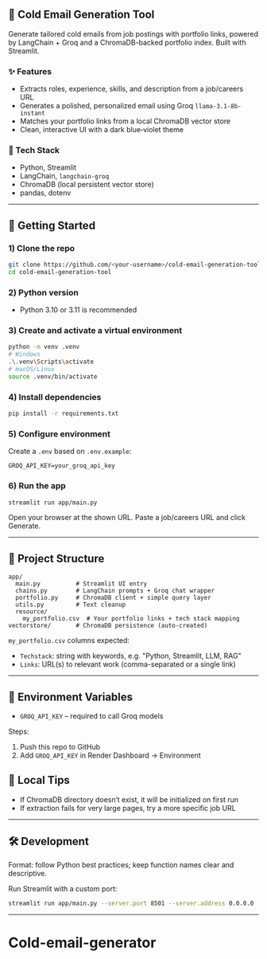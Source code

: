 ## 📧 Cold Email Generation Tool

Generate tailored cold emails from job postings with portfolio links, powered by LangChain + Groq and a ChromaDB-backed portfolio index. Built with Streamlit.

### ✨ Features
- Extracts roles, experience, skills, and description from a job/careers URL
- Generates a polished, personalized email using Groq `llama-3.1-8b-instant`
- Matches your portfolio links from a local ChromaDB vector store
- Clean, interactive UI with a dark blue‑violet theme

### 🧰 Tech Stack
- Python, Streamlit
- LangChain, `langchain-groq`
- ChromaDB (local persistent vector store)
- pandas, dotenv

---

## 🚀 Getting Started

### 1) Clone the repo
```bash
git clone https://github.com/<your-username>/cold-email-generation-tool.git
cd cold-email-generation-tool
```

### 2) Python version
- Python 3.10 or 3.11 is recommended

### 3) Create and activate a virtual environment
```bash
python -m venv .venv
# Windows
.\.venv\Scripts\activate
# macOS/Linux
source .venv/bin/activate
```

### 4) Install dependencies
```bash
pip install -r requirements.txt
```

### 5) Configure environment
Create a `.env` based on `.env.example`:
```
GROQ_API_KEY=your_groq_api_key
```

### 6) Run the app
```bash
streamlit run app/main.py
```

Open your browser at the shown URL. Paste a job/careers URL and click Generate.

---

## 📁 Project Structure
```
app/
  main.py          # Streamlit UI entry
  chains.py        # LangChain prompts + Groq chat wrapper
  portfolio.py     # ChromaDB client + simple query layer
  utils.py         # Text cleanup
  resource/
    my_portfolio.csv  # Your portfolio links + tech stack mapping
vectorstore/       # ChromaDB persistence (auto-created)
```

`my_portfolio.csv` columns expected:
- `Techstack`: string with keywords, e.g. "Python, Streamlit, LLM, RAG"
- `Links`: URL(s) to relevant work (comma-separated or a single link)

---

## 🔑 Environment Variables
- `GROQ_API_KEY` – required to call Groq models

Steps:
1. Push this repo to GitHub
2. Add `GROQ_API_KEY` in Render Dashboard → Environment

## 🧪 Local Tips
- If ChromaDB directory doesn’t exist, it will be initialized on first run
- If extraction fails for very large pages, try a more specific job URL

---

## 🛠 Development
Format: follow Python best practices; keep function names clear and descriptive.

Run Streamlit with a custom port:
```bash
streamlit run app/main.py --server.port 8501 --server.address 0.0.0.0
```

---



# Cold-email-generator
